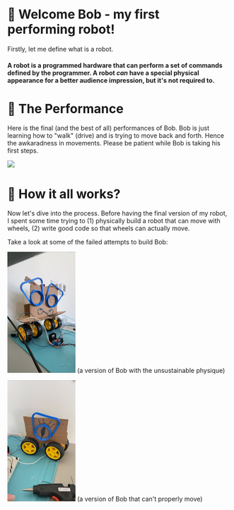 # 🤖 Welcome Bob - my first performing robot!

Firstly, let me define what is a robot. 

#### A robot is a programmed hardware that can perform a set of commands defined by the programmer. A robot *can* have a special physical appearance for a better audience impression, but it's not required to.

# 🕺 The Performance

Here is the final (and the best of all) performances of Bob. Bob is just learning how to "walk" (drive) and is trying to move back and forth. Hence the awkaradness in movements. Please be patient while Bob is taking his first steps.

![](performingRobot.gif)

# 🔧 How it all works?

Now let's dive into the process. Before having the final version of my robot, I spent some time trying to (1) physically build a robot that can move with wheels, (2) write good code so that wheels can actually move.

Take a look at some of the failed attempts to build Bob:

![](failedAttempt.gif)
(a version of Bob with the unsustainable physique)

![](failedAttempt2.gif)
(a version of Bob that can't properly move)
